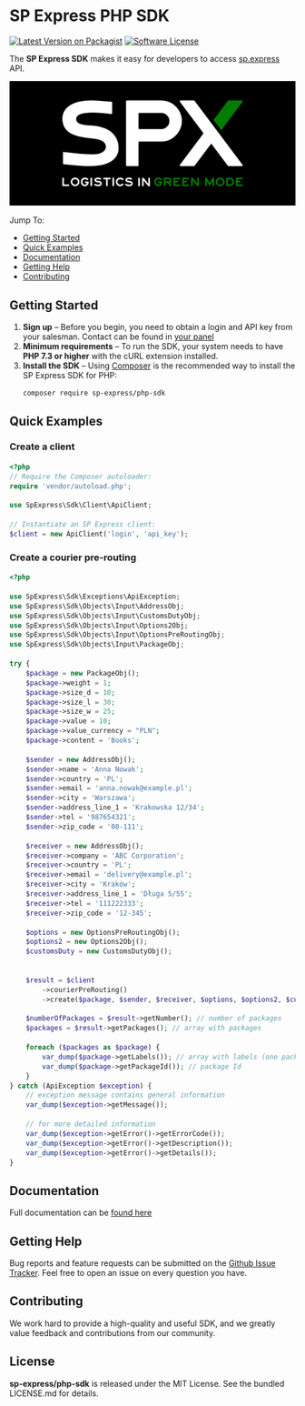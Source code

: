 # SP Express PHP SDK

[![Latest Version on Packagist][ico-version]][link-packagist]
[![Software License][ico-license]](LICENSE.md)

The **SP Express SDK** makes it easy for developers to access [sp.express](https://sp.express) API.



![SP Express](./docs/sp-ex-bl.png)



Jump To:
* [Getting Started](#Getting-Started)
* [Quick Examples](#Quick-Examples)
* [Documentation](#Documentation)
* [Getting Help](#Getting-Help)
* [Contributing](#Contributing)

## Getting Started

1. **Sign up** – Before you begin, you need to obtain a login and API key from your salesman. Contact can be found in [your panel](https://sp.express/panel)
2. **Minimum requirements** – To run the SDK, your system needs to have **PHP 7.3 or higher** with the cURL extension installed.
3. **Install the SDK** – Using [Composer] is the recommended way to install the
   SP Express SDK for PHP: 
   ```
   composer require sp-express/php-sdk
   ```

## Quick Examples

### Create a client

```php
<?php
// Require the Composer autoloader:
require 'vendor/autoload.php';

use SpExpress\Sdk\Client\ApiClient;

// Instantiate an SP Express client: 
$client = new ApiClient('login', 'api_key');
```

### Create a courier pre-routing 

```php
<?php

use SpExpress\Sdk\Exceptions\ApiException;
use SpExpress\Sdk\Objects\Input\AddressObj;
use SpExpress\Sdk\Objects\Input\CustomsDutyObj;
use SpExpress\Sdk\Objects\Input\Options2Obj;
use SpExpress\Sdk\Objects\Input\OptionsPreRoutingObj;
use SpExpress\Sdk\Objects\Input\PackageObj;

try {
    $package = new PackageObj();
    $package->weight = 1;
    $package->size_d = 10;
    $package->size_l = 30;
    $package->size_w = 25;
    $package->value = 10;
    $package->value_currency = "PLN";
    $package->content = 'Books';
   
    $sender = new AddressObj();
    $sender->name = 'Anna Nowak';
    $sender->country = 'PL';
    $sender->email = 'anna.nowak@example.pl';
    $sender->city = 'Warszawa';
    $sender->address_line_1 = 'Krakowska 12/34';
    $sender->tel = '987654321';
    $sender->zip_code = '00-111';
   
    $receiver = new AddressObj();
    $receiver->company = 'ABC Corporation';
    $receiver->country = 'PL';
    $receiver->email = 'delivery@example.pl';
    $receiver->city = 'Kraków';
    $receiver->address_line_1 = 'Długa 5/55';
    $receiver->tel = '111222333';
    $receiver->zip_code = '12-345';
   
    $options = new OptionsPreRoutingObj();
    $options2 = new Options2Obj();
    $customsDuty = new CustomsDutyObj();


    $result = $client
        ->courierPreRouting()
        ->create($package, $sender, $receiver, $options, $options2, $customsDuty);

    $numberOfPackages = $result->getNumber(); // number of packages
    $packages = $result->getPackages(); // array with packages

    foreach ($packages as $package) {
        var_dump($package->getLabels()); // array with labels (one package can contain multiple labels)
        var_dump($package->getPackageId()); // package Id
    }
} catch (ApiException $exception) {
    // exception message contains general information
    var_dump($exception->getMessage());

    // for more detailed information
    var_dump($exception->getError()->getErrorCode());
    var_dump($exception->getError()->getDescription());
    var_dump($exception->getError()->getDetails());
}
```

## Documentation 

Full documentation can be [found here](./docs/index.md)

## Getting Help

Bug reports and feature requests can be submitted on the [Github Issue Tracker][sdk-issues].
Feel free to open an issue on every question you have.


## Contributing

We work hard to provide a high-quality and useful SDK, and we greatly value feedback and contributions from our community.

## License

**sp-express/php-sdk** is released under the MIT License. See the bundled LICENSE.md for details.

[ico-version]: https://img.shields.io/packagist/v/sp-express/php-sdk.svg?style=flat-square
[ico-license]: https://img.shields.io/badge/license-MIT-brightgreen.svg?style=flat-square
[link-packagist]: https://packagist.org/packages/sp-express/php-sdk
[sdk-issues]: https://github.com/sp-express/php-sdk/issues
[composer]: http://getcomposer.org

